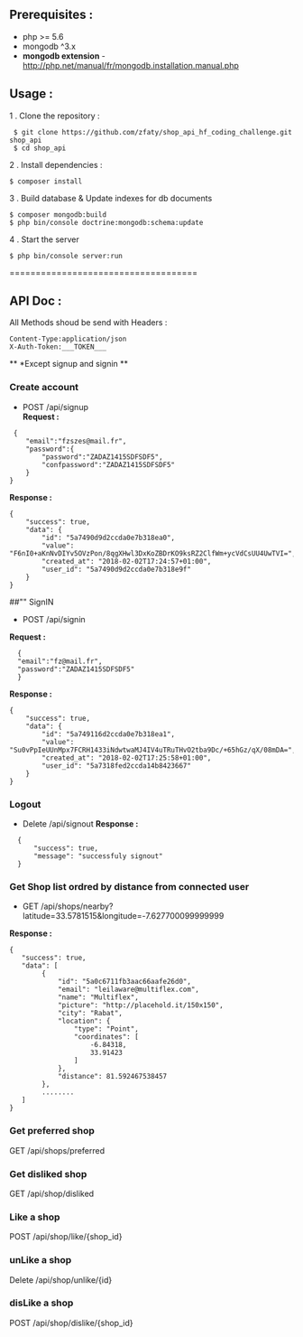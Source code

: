 

## Prerequisites :

- php >= 5.6
- mongodb ^3.x
- **mongodb extension** - http://php.net/manual/fr/mongodb.installation.manual.php

## Usage :

1 . Clone the repository :
  ```
   $ git clone https://github.com/zfaty/shop_api_hf_coding_challenge.git shop_api
   $ cd shop_api
  ```
2 . Install dependencies :
  ```
  $ composer install
  ```
3 . Build database & Update indexes for db documents
  ```
  $ composer mongodb:build
  $ php bin/console doctrine:mongodb:schema:update
  ```

4 . Start the server
  ```
  $ php bin/console server:run
  ```

====================================
## API Doc :

All Methods shoud be send with Headers :
```
Content-Type:application/json
X-Auth-Token:___TOKEN___
```
 ** *Except signup and signin **

### Create account
 * POST /api/signup   
**Request :**

```
 {
	"email":"fzszes@mail.fr",
	"password":{
		"password":"ZADAZ1415SDFSDF5",
		"confpassword":"ZADAZ1415SDFSDF5"
	}
}
```

**Response :**
```
{
    "success": true,
    "data": {
        "id": "5a7490d9d2ccda0e7b318ea0",
        "value": "F6nI0+aKnNvDIYv5OVzPon/8qgXHwl3DxKoZBDrKO9ksRZ2ClfWm+ycVdCsUU4UwTVI=",
        "created_at": "2018-02-02T17:24:57+01:00",
        "user_id": "5a7490d9d2ccda0e7b318e9f"
    }
}
```

##"" SignIN
 * POST /api/signin  

 **Request :**

```
  {
  "email":"fz@mail.fr",
  "password":"ZADAZ1415SDFSDF5"
  }
```

**Response :**
```
{
    "success": true,
    "data": {
        "id": "5a749116d2ccda0e7b318ea1",
        "value": "Su0vPpIeUUnMpx7FCRH1433iNdwtwaMJ4IV4uTRuTHvO2tba9Dc/+65hGz/qX/08mDA=",
        "created_at": "2018-02-02T17:25:58+01:00",
        "user_id": "5a7318fed2ccda14b8423667"
    }
}
```
### Logout

* Delete /api/signout
**Response :**

```
  {
      "success": true,
      "message": "successfuly signout"
  }
```
### Get Shop list ordred by distance from connected user

* GET /api/shops/nearby?latitude=33.5781515&longitude=-7.627700099999999

**Response :**
```
{
   "success": true,
   "data": [
        {
            "id": "5a0c6711fb3aac66aafe26d0",
            "email": "leilaware@multiflex.com",
            "name": "Multiflex",
            "picture": "http://placehold.it/150x150",
            "city": "Rabat",
            "location": {
                "type": "Point",
                "coordinates": [
                    -6.84318,
                    33.91423
                ]
            },
            "distance": 81.592467538457
        },
        ........
   ]
}
```
### Get preferred shop
GET /api/shops/preferred

### Get disliked shop
GET /api/shop/disliked

### Like a shop
POST /api/shop/like/{shop_id}

### unLike a shop
Delete /api/shop/unlike/{id}

### disLike a shop
POST /api/shop/dislike/{shop_id}
